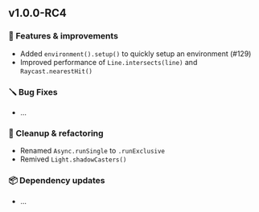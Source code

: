 ## v1.0.0-RC4

### 🚀 Features & improvements

- Added `environment().setup()` to quickly setup an environment (#129)
- Improved performance of `Line.intersects(line)` and `Raycast.nearestHit()`

### 🪛 Bug Fixes

- ...

### 🧽 Cleanup & refactoring

- Renamed `Async.runSingle` to `.runExclusive`
- Remived `Light.shadowCasters()`

### 📦 Dependency updates

- ...